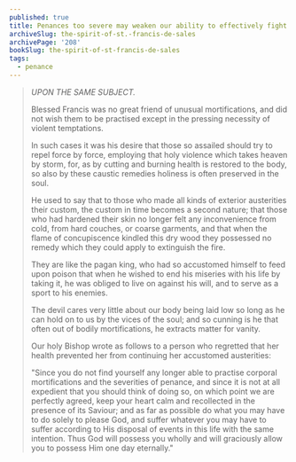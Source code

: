 ```yaml
---
published: true
title: Penances too severe may weaken our ability to effectively fight temptations
archiveSlug: the-spirit-of-st.-francis-de-sales
archivePage: '208'
bookSlug: the-spirit-of-st-francis-de-sales
tags:
  - penance
---
```


> *UPON THE SAME SUBJECT.*
>
> Blessed Francis was no great friend of unusual mortifications, and did not wish them to be practised except in the pressing necessity of violent temptations.
>
> In such cases it was his desire that those so assailed should try to repel force by force, employing that holy violence which takes heaven by storm, for, as by cutting and burning health is restored to the body, so also by these caustic remedies holiness is often preserved in the soul.
>
> He used to say that to those who made all kinds of exterior austerities their custom, the custom in time becomes a second nature; that those who had hardened their skin no longer felt any inconvenience from cold, from hard couches, or coarse garments, and that when the flame of concupiscence kindled this dry wood they possessed no remedy which they could apply to extinguish the fire.
>
> They are like the pagan king, who had so accustomed himself to feed upon poison that when he wished to end his miseries with his life by taking it, he was obliged to live on against his will, and to serve as a sport to his enemies.
>
> The devil cares very little about our body being laid low so long as he can hold on to us by the vices of the soul; and so cunning is he that often out of bodily mortifications, he extracts matter for vanity.
>
> Our holy Bishop wrote as follows to a person who regretted that her health prevented her from continuing her accustomed austerities:
>
> "Since you do not find yourself any longer able to practise corporal mortifications and the severities of penance, and since it is not at all expedient that you should think of doing so, on which point we are perfectly agreed, keep your heart calm and recollected in the presence of its Saviour; and as far as possible do what you may have to do solely to please God, and suffer whatever you may have to suffer according to His disposal of events in this life with the same intention. Thus God will possess you wholly and will graciously allow you to possess Him one day eternally."
